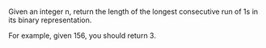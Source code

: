 Given an integer n, return the length of the longest consecutive run of 1s in its binary representation.

For example, given 156, you should return 3.


